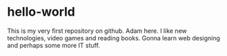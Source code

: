 # hello-world
This is my very first repository on github.
Adam here. I like new technologies, video games and reading books.
Gonna learn web designing and perhaps some more IT stuff.
